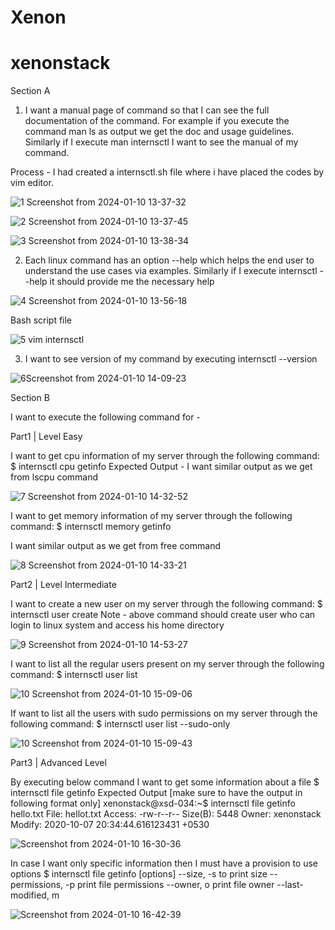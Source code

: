 # Xenon
# xenonstack

Section A
1. I want a manual page of command so that I can see the full documentation of the command.
For example if you execute the command
man ls
as output we get the doc and usage guidelines. Similarly if I execute man internsctl I want
to see the manual of my command.

Process - I had created a internsctl.sh file where i have placed the codes by vim editor.

![1 Screenshot from 2024-01-10 13-37-32](https://github.com/AyushRaj07/xenonstack/assets/74702706/c8de1f21-9adc-4ea5-bdf3-eb318a2952fb)

![2 Screenshot from 2024-01-10 13-37-45](https://github.com/AyushRaj07/xenonstack/assets/74702706/353d57cb-b1b3-446f-ba84-bf11e74f30a2)

![3 Screenshot from 2024-01-10 13-38-34](https://github.com/AyushRaj07/xenonstack/assets/74702706/ce39aefb-e591-46a0-bf0c-9d8bf41ed1a4)

2. Each linux command has an option --help which helps the end user to understand the use
cases via examples. Similarly if I execute internsctl --help it should provide me the
necessary help

![4 Screenshot from 2024-01-10 13-56-18](https://github.com/AyushRaj07/xenonstack/assets/74702706/57fb6f74-a69b-4c9f-bf0c-be32de5e1059)

Bash script file

![5 vim internsctl](https://github.com/AyushRaj07/xenonstack/assets/74702706/da6e3aea-80a9-4921-81dc-6bb15909c711)

3. I want to see version of my command by executing
internsctl --version

![6Screenshot from 2024-01-10 14-09-23](https://github.com/AyushRaj07/xenonstack/assets/74702706/e731f72c-843b-4415-9f55-62ed95e586ec)

Section B

I want to execute the following command for -

Part1 | Level Easy

I want to get cpu information of my server through the following command:
$ internsctl cpu getinfo
Expected Output -
I want similar output as we get from lscpu command

![7 Screenshot from 2024-01-10 14-32-52](https://github.com/AyushRaj07/xenonstack/assets/74702706/a074d8fa-147b-4f04-9aa9-5c5d863a8483)

I want to get memory information of my server through the following command:
$ internsctl memory getinfo

I want similar output as we get from free command

![8 Screenshot from 2024-01-10 14-33-21](https://github.com/AyushRaj07/xenonstack/assets/74702706/2b28a26b-6d01-4642-8e2b-97d5b66a42ab)

Part2 | Level Intermediate

I want to create a new user on my server through the following command:
$ internsctl user create <username>
Note - above command should create user who can login to linux system and access his home
directory

![9  Screenshot from 2024-01-10 14-53-27](https://github.com/AyushRaj07/xenonstack/assets/74702706/3135618d-cc3d-41c7-990e-e1f7a0ba0359)

I want to list all the regular users present on my server through the following command:
$ internsctl user list


![10  Screenshot from 2024-01-10 15-09-06](https://github.com/AyushRaj07/xenonstack/assets/74702706/f505a5c7-9d74-4abb-b9fc-925a336e4e3f)

If want to list all the users with sudo permissions on my server through the following command:
$ internsctl user list --sudo-only

![10  Screenshot from 2024-01-10 15-09-43](https://github.com/AyushRaj07/xenonstack/assets/74702706/1a47848b-fb96-4381-b8f5-97c6bd0ba4ae)

Part3 | Advanced Level

By executing below command I want to get some information about a file
$ internsctl file getinfo <file-name>
Expected Output [make sure to have the output in following format only]
xenonstack@xsd-034:~$ internsctl file getinfo hello.txt
File: hellot.txt
Access: -rw-r--r--
Size(B): 5448
Owner: xenonstack
Modify: 2020-10-07 20:34:44.616123431 +0530


![Screenshot from 2024-01-10 16-30-36](https://github.com/AyushRaj07/xenonstack/assets/74702706/3f75608f-4363-41be-9f59-877ebfb5c9a3)

In case I want only specific information then I must have a provision to use options
$ internsctl file getinfo [options] <file-name>
--size, -s to print size
--permissions, -p print file permissions
--owner, o print file owner
--last-modified, m

![Screenshot from 2024-01-10 16-42-39](https://github.com/AyushRaj07/xenonstack/assets/74702706/023918f9-47f3-497e-918c-7c3cf078c318)
